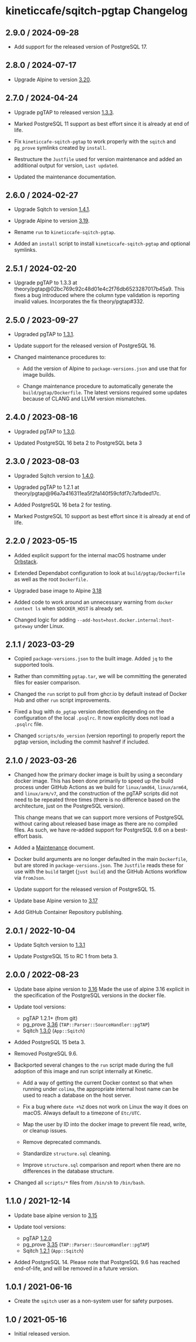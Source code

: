 # kineticcafe/sqitch-pgtap Changelog

## 2.9.0 / 2024-09-28

- Add support for the released version of PostgreSQL 17.

## 2.8.0 / 2024-07-17

- Upgrade Alpine to version [3.20][alpine-3.20].

## 2.7.0 / 2024-04-24

- Upgrade pgTAP to released version [1.3.3][pgtap-1.3.3].

- Marked PostgreSQL 11 support as best effort since it is already at end of
  life.

- Fix `kineticcafe-sqitch-pgtap` to work properly with the `sqitch` and
  `pg_prove` symlinks created by `install`.

- Restructure the `Justfile` used for version maintenance and added an
  additional output for version, `Last updated`.

- Updated the maintenance documentation.

## 2.6.0 / 2024-02-27

- Upgrade Sqitch to version [1.4.1][sqitch-1.4.1].

- Upgrade Alpine to version [3.19][alpine-3.19].

- Rename `run` to `kineticcafe-sqitch-pgtap`.

- Added an `install` script to install `kineticcafe-sqitch-pgtap` and optional
  symlinks.

## 2.5.1 / 2024-02-20

- Upgrade pgTAP to 1.3.3 at
  theory/pgtap@02bc769c92c48d01e4c2f76db6523287017b45a9. This fixes a bug
  introduced where the column type validation is reporting invalid values.
  Incorporates the fix theory/pgtap#332.

## 2.5.0 / 2023-09-27

- Upgraded pgTAP to [1.3.1][pgtap-1.3.1].

- Update support for the released version of PostgreSQL 16.

- Changed maintenance procedures to:

  - Add the version of Alpine to `package-versions.json` and use that for image
    builds.

  - Change maintenance procedure to automatically generate the
    `build/pgtap/Dockerfile`. The latest versions required some updates because
    of CLANG and LLVM version mismatches.

## 2.4.0 / 2023-08-16

- Upgraded pgTAP to [1.3.0][pgtap-1.3.0].

- Updated PostgreSQL 16 beta 2 to PostgreSQL beta 3

## 2.3.0 / 2023-08-03

- Upgraded Sqitch version to [1.4.0][sqitch-1.4.0].

- Upgraded pgTAP to 1.2.1 at
  theory/pgtap@96a7a416311ea5f2fa140f59cfdf7c7afbded17c.

- Added PostgreSQL 16 beta 2 for testing.

- Marked PostgreSQL 10 support as best effort since it is already at end of
  life.

## 2.2.0 / 2023-05-15

- Added explicit support for the internal macOS hostname under
  [Orbstack][orbstack-internal].

- Extended Dependabot configuration to look at `build/pgtap/Dockerfile` as well
  as the root `Dockerfile.`

- Upgraded base image to Alpine [3.18][alpine-3.18]

- Added code to work around an unnecessary warning from `docker context ls` when
  `$DOCKER_HOST` is already set.

- Changed logic for adding `--add-host=host.docker.internal:host-gateway` under
  Linux.

## 2.1.1 / 2023-03-29

- Copied `package-versions.json` to the built image. Added `jq` to the supported
  tools.

- Rather than committing `pgtap.tar`, we will be committing the generated files
  for easier comparison.

- Changed the `run` script to pull from ghcr.io by default instead of Docker Hub
  and other `run` script improvements.

- Fixed a bug with `do_pgtap` version detection depending on the configuration
  of the local `.psqlrc`. It now explicitly does not load a `.psqlrc` file.

- Changed `scripts/do_version` (version reporting) to properly report the pgtap
  version, including the commit hashref if included.

## 2.1.0 / 2023-03-26

- Changed how the primary docker image is built by using a secondary docker
  image. This has been done primarily to speed up the build process under GitHub
  Actions as we build for `linux/amd64`, `linux/arm64`, and `linux/arm/v7`, and
  the construction of the pgTAP scripts did not need to be repeated three times
  (there is no difference based on the architecture, just on the PostgreSQL
  version).

  This change means that we can support more versions of PostgreSQL without
  caring about released base image as there are no compiled files. As such, we
  have re-added support for PostgreSQL 9.6 on a best-effort basis.

- Added a [Maintenance](Maintenance.md) document.

- Docker build arguments are no longer defaulted in the main `Dockerfile`, but
  are stored in `package-versions.json`. The `Justfile` reads these for use with
  the `build` target (`just build`) and the GitHub Actions workflow via
  `fromJson`.

- Update support for the released version of PostgreSQL 15.

- Update base Alpine version to [3.17][alpine-3.17]

- Add GitHub Container Repository publishing.

## 2.0.1 / 2022-10-04

- Update Sqitch version to [1.3.1][sqitch-1.3.1]

- Update PostgreSQL 15 to RC 1 from beta 3.

## 2.0.0 / 2022-08-23

- Update base alpine version to [3.16][alpine-3.16] Made the use of alpine 3.16
  explicit in the specification of the PostgreSQL versions in the docker file.

- Update tool versions:

  - pgTAP 1.2.1+ (from git)
  - pg_prove [3.36][pg_prove-3.36] (`TAP::Parser::SourceHandler::pgTAP`)
  - Sqitch [1.3.0][sqitch-1.3.0] (`App::Sqitch`)

- Added PostgreSQL 15 beta 3.

- Removed PostgreSQL 9.6.

- Backported several changes to the `run` script made during the full adoption
  of this image and run script internally at Kinetic.

  - Add a way of getting the current Docker context so that when running under
    `colima`, the appropriate internal host name can be used to reach a database
    on the host server.

  - Fix a bug where `date +%Z` does not work on Linux the way it does on macOS.
    Always default to a timezone of `Etc/UTC`.

  - Map the user by ID into the docker image to prevent file read, write, or
    cleanup issues.

  - Remove deprecated commands.

  - Standardize `structure.sql` cleaning.

  - Improve `structure.sql` comparison and report when there are no differences
    in the database structure.

- Changed all `scripts/*` files from `/bin/sh` to `/bin/bash`.

## 1.1.0 / 2021-12-14

- Update base alpine version to [3.15][alpine-3.15]

- Update tool versions:

  - pgTAP [1.2.0][pgtap-1.2.0]
  - pg_prove [3.35][pg_prove-3.35] (`TAP::Parser::SourceHandler::pgTAP`)
  - Sqitch [1.2.1][sqitch-1.2.1] (`App::Sqitch`)

- Added PostgreSQL 14. Please note that PostgreSQL 9.6 has reached end-of-life,
  and will be removed in a future version.

## 1.0.1 / 2021-06-16

- Create the `sqitch` user as a non-system user for safety purposes.

## 1.0 / 2021-05-16

- Initial released version.

[alpine-3.15]: https://hub.docker.com/_/alpine/tags?name=3.15
[alpine-3.16]: https://hub.docker.com/_/alpine/tags?name=3.16
[alpine-3.17]: https://hub.docker.com/_/alpine/tags?name=3.17
[alpine-3.18]: https://hub.docker.com/_/alpine/tags?name=3.18
[alpine-3.19]: https://hub.docker.com/_/alpine/tags?name=3.19
[alpine-3.20]: https://hub.docker.com/_/alpine/tags?name=3.20
[casey/just]: https://github.com/casey/just
[extractions/setup-just]: https://github.com/extractions/setup-just
[orbstack-internal]: https://docs.orbstack.dev/machines/network#connecting-to-servers-on-mac
[pg_prove-3.35]: https://github.com/theory/tap-parser-sourcehandler-pgtap/releases/tag/v3.35
[pg_prove-3.36]: https://github.com/theory/tap-parser-sourcehandler-pgtap/releases/tag/v3.36
[pgtap-1.2.0]: https://github.com/theory/pgtap/releases/tag/v1.2.0
[pgtap-1.3.0]: https://github.com/theory/pgtap/releases/tag/v1.3.0
[pgtap-1.3.1]: https://github.com/theory/pgtap/releases/tag/v1.3.1
[pgtap-1.3.3]: https://github.com/theory/pgtap/releases/tag/v1.3.3
[sqitch-1.2.1]: https://github.com/sqitchers/sqitch/releases/tag/v1.2.1
[sqitch-1.3.0]: https://github.com/sqitchers/sqitch/releases/tag/v1.3.0
[sqitch-1.3.1]: https://github.com/sqitchers/sqitch/releases/tag/v1.3.1
[sqitch-1.4.0]: https://github.com/sqitchers/sqitch/releases/tag/v1.4.0
[sqitch-1.4.1]: https://github.com/sqitchers/sqitch/releases/tag/v1.4.1
